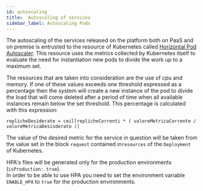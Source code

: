 ```yaml
---
id: autoscaling
title:  Autoscaling of services
sidebar_label: Autoscaling Pods
---
```

The autoscaling of the services released on the platform both on PaaS and on premise is entrusted to the resource of
Kubernetes called [Horizontal Pod Autoscaler][hpa].
This resource uses the metrics collected by Kubernetes itself to evaluate the need for instantiation
new pods to divide the work up to a maximum set.

The resources that are taken into consideration are the use of cpu and memory. If one of these values ​​exceeds one
threshold expressed as a percentage then the system will create a new instance of the pod to divide the load that will come
deleted after a period of time when all available instances remain below the set threshold.
This percentage is calculated with this expression:

```
replicheDesiderate = ceil[replicheCorrenti * ( valoreMetricaCorrente / valoreMetricaDesisderato )]
```

The value of the desired metric for the service in question will be taken from the value set in the block
`request` contained in`resources` of the `Deployment` of Kubernetes.

[hpa]: https://kubernetes.io/docs/tasks/run-application/horizontal-pod-autoscale/

HPA's files will be generated only for the production environments (`isProduction: true`).  
In order to be able to use HPA you need to set the environment variable `ENABLE_HPA` to `true` for the production environments.
